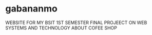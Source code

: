 # gabananmo
WEBSITE FOR MY BSIT 1ST SEMESTER FINAL PROJEECT ON WEB SYSTEMS AND TECHNOLOGY ABOUT COFEE SHOP
